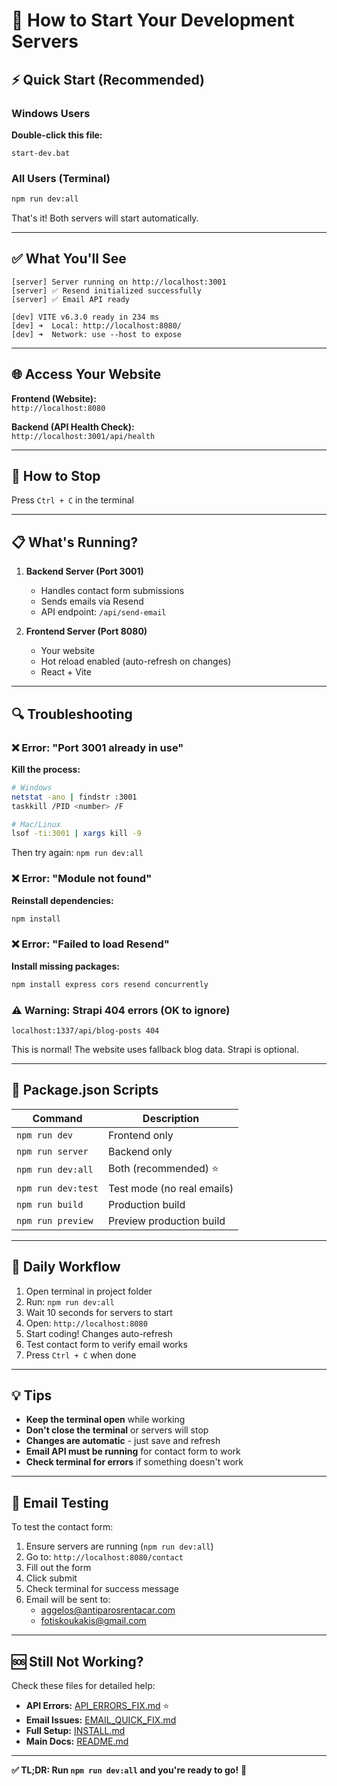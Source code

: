 # 🚀 How to Start Your Development Servers

## ⚡ Quick Start (Recommended)

### Windows Users

**Double-click this file:**
```
start-dev.bat
```

### All Users (Terminal)

```bash
npm run dev:all
```

That's it! Both servers will start automatically.

---

## ✅ What You'll See

```
[server] Server running on http://localhost:3001
[server] ✅ Resend initialized successfully
[server] ✅ Email API ready

[dev] VITE v6.3.0 ready in 234 ms
[dev] ➜  Local: http://localhost:8080/
[dev] ➜  Network: use --host to expose
```

---

## 🌐 Access Your Website

**Frontend (Website):**  
`http://localhost:8080`

**Backend (API Health Check):**  
`http://localhost:3001/api/health`

---

## 🛑 How to Stop

Press `Ctrl + C` in the terminal

---

## 📋 What's Running?

1. **Backend Server (Port 3001)**
   - Handles contact form submissions
   - Sends emails via Resend
   - API endpoint: `/api/send-email`

2. **Frontend Server (Port 8080)**
   - Your website
   - Hot reload enabled (auto-refresh on changes)
   - React + Vite

---

## 🔍 Troubleshooting

### ❌ Error: "Port 3001 already in use"

**Kill the process:**
```bash
# Windows
netstat -ano | findstr :3001
taskkill /PID <number> /F

# Mac/Linux
lsof -ti:3001 | xargs kill -9
```

Then try again: `npm run dev:all`

### ❌ Error: "Module not found"

**Reinstall dependencies:**
```bash
npm install
```

### ❌ Error: "Failed to load Resend"

**Install missing packages:**
```bash
npm install express cors resend concurrently
```

### ⚠️ Warning: Strapi 404 errors (OK to ignore)

```
localhost:1337/api/blog-posts 404
```

This is normal! The website uses fallback blog data. Strapi is optional.

---

## 📝 Package.json Scripts

| Command | Description |
|---------|-------------|
| `npm run dev` | Frontend only |
| `npm run server` | Backend only |
| `npm run dev:all` | Both (recommended) ⭐ |
| `npm run dev:test` | Test mode (no real emails) |
| `npm run build` | Production build |
| `npm run preview` | Preview production build |

---

## 🎯 Daily Workflow

1. Open terminal in project folder
2. Run: `npm run dev:all`
3. Wait 10 seconds for servers to start
4. Open: `http://localhost:8080`
5. Start coding! Changes auto-refresh
6. Test contact form to verify email works
7. Press `Ctrl + C` when done

---

## 💡 Tips

- **Keep the terminal open** while working
- **Don't close the terminal** or servers will stop
- **Changes are automatic** - just save and refresh
- **Email API must be running** for contact form to work
- **Check terminal for errors** if something doesn't work

---

## 📧 Email Testing

To test the contact form:

1. Ensure servers are running (`npm run dev:all`)
2. Go to: `http://localhost:8080/contact`
3. Fill out the form
4. Click submit
5. Check terminal for success message
6. Email will be sent to:
   - aggelos@antiparosrentacar.com
   - fotiskoukakis@gmail.com

---

## 🆘 Still Not Working?

Check these files for detailed help:
- **API Errors:** [API_ERRORS_FIX.md](./API_ERRORS_FIX.md) ⭐
- **Email Issues:** [EMAIL_QUICK_FIX.md](./EMAIL_QUICK_FIX.md)
- **Full Setup:** [INSTALL.md](./INSTALL.md)
- **Main Docs:** [README.md](./README.md)

---

**✅ TL;DR: Run `npm run dev:all` and you're ready to go!** 🚀
